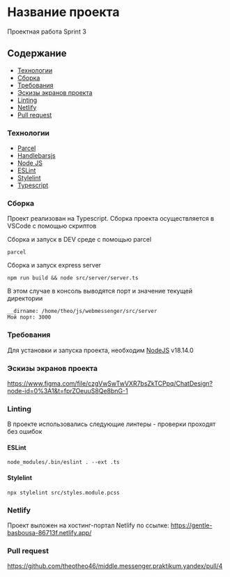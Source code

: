 # Название проекта
Проектная работа Sprint 3

## Содержание
- [Технологии](#технологии) 
- [Сборка](#сборка)
- [Требования](#требования)
- [Эскизы экранов проекта](#эскизы-экранов-проекта)
- [Linting](#linting)
- [Netlify](#netlify)
- [Pull request](#pull-request)


### Технологии
- [Parcel](https://parceljs.org/)
- [Handlebarsjs](https://handlebarsjs.com/)
- [Node JS](https://nodejs.org/en/)
- [ESLint](https://eslint.org/)
- [Stylelint](https://stylelint.io/)
- [Typescript](https://www.typescriptlang.org/)

### Сборка
Проект реализован на Typescript. Сборка проекта осуществляется в VSCode с помощью скриптов

Сборка и запуск в DEV среде с помощью parcel
```
parcel
```

Сборка и запуск express server
```
npm run build && node src/server/server.ts
```

В этом случае в консоль выводятся порт и значение текущей директории
```
__dirname: /home/theo/js/webmessenger/src/server
Мой порт: 3000
```


### Требования
Для установки и запуска проекта, необходим [NodeJS](https://nodejs.org/) v18.14.0


### Эскизы экранов проекта
https://www.figma.com/file/czgVwSwTwVXR7bsZkTCPpq/ChatDesign?node-id=0%3A1&t=fprZOeuuS8Qe8bnG-1


### Linting
В проекте использовались следующие линтеры - проверки проходят без ошибок
#### ESLint
```
node_modules/.bin/eslint . --ext .ts
```
#### Stylelint
```
npx stylelint src/styles.module.pcss 
```


### Netlify
Проект выложен на хостинг-портал Netlify по ссылке:
https://gentle-basbousa-86713f.netlify.app/



### Pull request
https://github.com/theotheo46/middle.messenger.praktikum.yandex/pull/4
